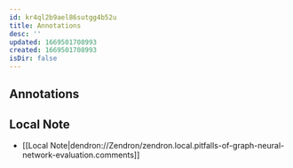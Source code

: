 ```yaml
---
id: kr4ql2b9ael86sutgg4b52u
title: Annotations
desc: ''
updated: 1669501708993
created: 1669501708993
isDir: false
---
```

## Annotations

## Local Note
- [[Local Note|dendron://Zendron/zendron.local.pitfalls-of-graph-neural-network-evaluation.comments]]
